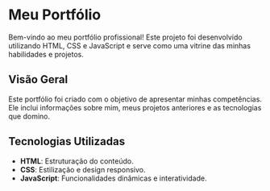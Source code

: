 # Meu Portfólio

Bem-vindo ao meu portfólio profissional! Este projeto foi desenvolvido utilizando HTML, CSS e JavaScript e serve como uma vitrine das minhas habilidades e projetos.

## Visão Geral

Este portfólio foi criado com o objetivo de apresentar minhas competências. Ele inclui informações sobre mim, meus projetos anteriores e as tecnologias que domino.

## Tecnologias Utilizadas

- **HTML**: Estruturação do conteúdo.
- **CSS**: Estilização e design responsivo.
- **JavaScript**: Funcionalidades dinâmicas e interatividade.
